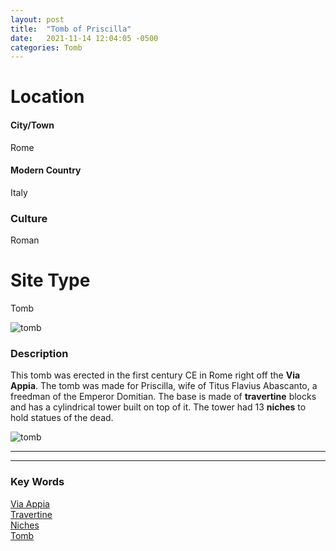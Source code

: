 ```yaml
---
layout: post
title:  "Tomb of Priscilla"
date:   2021-11-14 12:04:05 -0500
categories: Tomb
---
```

# Location
#### City/Town
Rome
#### Modern Country
Italy
### Culture
Roman
# Site Type
Tomb

![tomb](https://weirditaly.com/wp-content/uploads/2021/05/Tomb-of-Priscilla.jpg)

### Description
This tomb was erected in the first century CE in Rome right off the **Via Appia**. The tomb was made for Priscilla, wife of Titus Flavius Abascanto, a freedman of the Emperor Domitian. The base is made of **travertine** blocks and has a cylindrical tower built on top of it. The tower had 13 **niches** to hold statues of the dead.

![tomb](https://www.bizarreglobehopper.com/wp-content/uploads/2014/02/chapel-in-the-catacomb-de-priscilla-rome.jpg)

---
---
### Key Words
[Via Appia](https://www.britannica.com/topic/Appian-Way)\
[Travertine](https://www.britannica.com/science/travertine)\
[Niches](https://www.britannica.com/technology/niche-architecture)\
[Tomb](https://www.britannica.com/topic/tomb)
